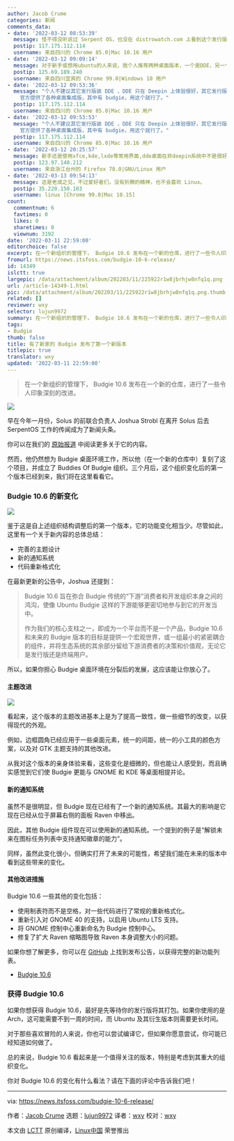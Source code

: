 ```yaml
---
author: Jacob Crume
categories: 新闻
comments_data:
- date: '2022-03-12 08:53:39'
  message: 怪不得没听说过 Serpent OS，也没在 distrowatch.com 上看到这个发行版。看了下官网，还在开发中，连 ISO 镜像都还没提供下载。
  postip: 117.175.112.114
  username: 来自四川的 Chrome 85.0|Mac 10.16 用户
- date: '2022-03-12 09:09:14'
  message: 对于新手或想用ubuntu的人来说，我个人推荐两种桌面版本，一个是DDE，另一个就是budgie。
  postip: 125.69.189.240
  username: 来自四川宜宾的 Chrome 99.0|Windows 10 用户
- date: '2022-03-12 09:53:36'
  message: "个人不建议其它发行版装 DDE ，DDE 只在 Deepin 上体验很好，其它发行版会遇到些奇怪的问题。<br />\r\n<br />\r\n也不荐议新手自行更换桌面，新手可能会把系统搞坏的，Ubuntu
    官方提供了各种桌面集成版，其中有 budgie，用这个就行了。"
  postip: 117.175.112.114
  username: 来自四川的 Chrome 85.0|Mac 10.16 用户
- date: '2022-03-12 09:53:53'
  message: "个人不建议其它发行版装 DDE ，DDE 只在 Deepin 上体验很好，其它发行版会遇到些奇怪的问题。<br />\r\n<br />\r\n也不荐议新手自行更换桌面，新手可能会把系统搞坏的，Ubuntu
    官方提供了各种桌面集成版，其中有 budgie，用这个就行了。"
  postip: 117.175.112.114
  username: 来自四川的 Chrome 85.0|Mac 10.16 用户
- date: '2022-03-12 20:25:57'
  message: 新手还是使用xfce,kde,lxde等常用界面,dde桌面在非deepin系统中不是很好用,移植方面有些问题
  postip: 123.97.140.212
  username: 来自浙江台州的 Firefox 78.0|GNU/Linux 用户
- date: '2022-03-13 09:54:13'
  message: 这是老成之见，不过爱好者们，没有折腾的精神，也不会喜欢 Linux。
  postip: 35.220.150.103
  username: linux [Chrome 99.0|Mac 10.15]
count:
  commentnum: 6
  favtimes: 0
  likes: 0
  sharetimes: 0
  viewnum: 3192
date: '2022-03-11 22:59:00'
editorchoice: false
excerpt: 在一个新组织的管理下， Budgie 10.6 发布在一个新的仓库，进行了一些令人印象深刻的改进。
fromurl: https://news.itsfoss.com/budgie-10-6-release/
id: 14349
islctt: true
largepic: /data/attachment/album/202203/11/225922r1w8jbrhjw8nfq1q.png
url: /article-14349-1.html
pic: /data/attachment/album/202203/11/225922r1w8jbrhjw8nfq1q.png.thumb.jpg
related: []
reviewer: wxy
selector: lujun9972
summary: 在一个新组织的管理下， Budgie 10.6 发布在一个新的仓库，进行了一些令人印象深刻的改进。
tags:
- Budgie
thumb: false
title: 有了新家的 Budgie 发布了第一个新版本
titlepic: true
translator: wxy
updated: '2022-03-11 22:59:00'
---
```



> 
> 在一个新组织的管理下， Budgie 10.6 发布在一个新的仓库，进行了一些令人印象深刻的改进。
> 
> 
> 


![](/data/attachment/album/202203/11/225922r1w8jbrhjw8nfq1q.png)


早在今年一月份，Solus 的前联合负责人 Joshua Strobl 在离开 Solus 后去 SerpentOS 工作的传闻成为了新闻头条。


你可以在我们的 [原始报道](https://news.itsfoss.com/solus-co-lead-resign-budgie-serpent/) 中阅读更多关于它的内容。


然而，他仍然想为 Budgie 桌面环境工作，所以他（在一个新的仓库中）复刻了这个项目，并成立了 Buddies Of Budgie 组织。三个月后，这个组织变化后的第一个版本已经到来，我们将在这里看看它。


### Budgie 10.6 的新变化


![](/data/attachment/album/202203/11/225925tvg0v3r6ssko4r83.png)


鉴于这是自上述组织结构调整后的第一个版本，它的功能变化相当少。尽管如此，这里有一个关于新内容的总体总结：


* 完善的主题设计
* 新的通知系统
* 代码重新格式化


在最新更新的公告中，Joshua 还提到：



> 
> Budgie 10.6 旨在弥合 Budgie 传统的“下游”消费者和开发组织本身之间的鸿沟，使像 Ubuntu Budgie 这样的下游能够更密切地参与到它的开发当中。
> 
> 
> 作为我们的核心支柱之一，即成为一个平台而不是一个产品，Budgie 10.6 和未来的 Budgie 版本的目标是提供一个宏观世界，或一组最小的紧密耦合的组件，并将生态系统的其余部分留给下游消费者的决策和价值观，无论它是发行版还是终端用户。
> 
> 
> 


所以，如果你担心 Budgie 桌面环境在分裂后的发展，这应该能让你放心了。


#### 主题改进


![](/data/attachment/album/202203/11/225927x799sw7bj7nbuum4.jpg)


看起来，这个版本的主题改进基本上是为了提高一致性，做一些细节的改变，以获得现代的外观。


例如，边框圆角已经应用于一些桌面元素，统一的间距，统一的小工具的颜色方案，以及对 GTK 主题支持的其他改进。


从我对这个版本的亲身体验来看，这些变化是细微的，但也能让人感受到，而且确实感觉到它们使 Budgie 更能与 GNOME 和 KDE 等桌面相提并论。


#### 新的通知系统


虽然不是很明显，但 Budgie 现在已经有了一个新的通知系统。其最大的影响是它现在已经从位于屏幕右侧的面板 Raven 中移出。


因此，其他 Budgie 组件现在可以使用新的通知系统。一个提到的例子是“解锁未来在图标任务列表中支持通知徽章的能力”。


同样，虽然此变化很小，但确实打开了未来的可能性，希望我们能在未来的版本中看到这些带来的变化。


#### 其他改进措施


Budgie 10.6 一些其他的变化包括：


* 使用制表符而不是空格，对一些代码进行了常规的重新格式化。
* 重新引入对 GNOME 40 的支持，以启用 Ubuntu LTS 支持。
* 将 GNOME 控制中心重新命名为 Budgie 控制中心。
* 修复了扩大 Raven 缩略图导致 Raven 本身调整大小的问题。


如果你想了解更多，你可以在 [GitHub](https://github.com/BuddiesOfBudgie/budgie-desktop/releases/tag/v10.6) 上找到发布公告，以获得完整的新功能列表。


* [Budgie 10.6](https://github.com/BuddiesOfBudgie/budgie-desktop/releases/)


### 获得 Budgie 10.6


如果你想获得 Budgie 10.6，最好是先等待你的发行版将其打包。如果你使用的是 Arch，这可能需要不到一周的时间，而 Ubuntu 及其衍生版本则需要更长时间。


对于那些喜欢冒险的人来说，你也可以尝试编译它，但如果你愿意尝试，你可能已经知道如何做了。


总的来说，Budgie 10.6 看起来是一个值得关注的版本，特别是考虑到其重大的组织变化。


你对 Budgie 10.6 的变化有什么看法？请在下面的评论中告诉我们吧！




---


via: <https://news.itsfoss.com/budgie-10-6-release/>


作者：[Jacob Crume](https://news.itsfoss.com/author/jacob/) 选题：[lujun9972](https://github.com/lujun9972) 译者：[wxy](https://github.com/wxy) 校对：[wxy](https://github.com/wxy)


本文由 [LCTT](https://github.com/LCTT/TranslateProject) 原创编译，[Linux中国](https://linux.cn/) 荣誉推出